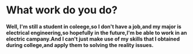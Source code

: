 # What work do you do?
#### Well, I'm still a student in coleege,so I don't have a job,and my major is electrical engineering,so hopefully in the future,I'm be able to work in an electric campany.And I can't just make use of my skills that I obtained during college,and apply them to solving the reality issues.

